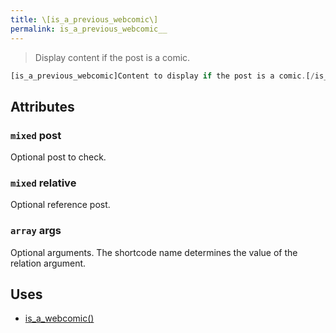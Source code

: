 ```yaml
---
title: \[is_a_previous_webcomic\]
permalink: is_a_previous_webcomic__
---
```


> Display content if the post is a comic.

```php
[is_a_previous_webcomic]Content to display if the post is a comic.[/is_a_previous_webcomic]
```

## Attributes

### `mixed` post
Optional post to check.

### `mixed` relative
Optional reference post.

### `array` args
Optional arguments. The shortcode name determines the
value of the relation argument.

## Uses
- [is_a_webcomic()](is_a_webcomic())
